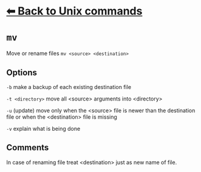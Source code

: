 # [⬅ Back	to Unix commands](unix.md)
# `mv`
Move or rename files
`mv <source> <destination>`

## Options
`-b` make a backup of each existing destination file

`-t <directory>` move all &lt;source&gt; arguments into &lt;directory&gt;

`-u` (update) move only when the &lt;source&gt; file is newer than the destination file or when the &lt;destination&gt; file is missing

`-v` explain what is being done

## Comments
In case of renaming file treat &lt;destination&gt; just as new name of file.

